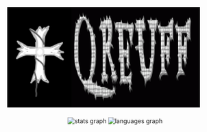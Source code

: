 <div style="display: flex;">
    <img src="https://github.com/Qreuff/Qreuff/blob/main/krest.png?raw=true" width="150" />
    <img src="https://github.com/Qreuff/Qreuff/blob/main/Qreuff.gif?raw=true" width="300" />
</div>

###

<div align="center">
  <img src="https://github-readme-stats.vercel.app/api?username=qreuff&hide_title=false&hide_rank=false&show_icons=true&include_all_commits=true&count_private=true&disable_animations=false&theme=white&locale=en&hide_border=false&order=1" height="150" alt="stats graph"  />
  <img src="https://github-readme-stats.vercel.app/api/top-langs?username=qreuff&locale=en&hide_title=false&layout=compact&card_width=320&langs_count=5&theme=white&hide_border=false&order=2" height="150" alt="languages graph"  />
</div>

###
